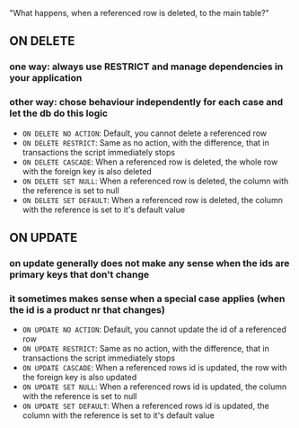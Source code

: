 "What happens, when a referenced row is deleted, to the main table?"

## ON DELETE
### one way: always use RESTRICT and manage dependencies in your application
### other way: chose behaviour independently for each case and let the db do this logic
- ```ON DELETE NO ACTION```: Default, you cannot delete a referenced row
- ```ON DELETE RESTRICT```: Same as no action, with the difference, that in transactions the script immediately stops
- ```ON DELETE CASCADE```: When a referenced row is deleted, the whole row with the foreign key is also deleted
- ```ON DELETE SET NULL```: When a referenced row is deleted, the column with the reference is set to null
- ```ON DELETE SET DEFAULT```: When a referenced row is deleted, the column with the reference is set to it's default value

## ON UPDATE
### on update generally does not make any sense when the ids are primary keys that don't change
### it sometimes makes sense when a special case applies (when the id is a product nr that changes)
- ```ON UPDATE NO ACTION```: Default, you cannot update the id of a referenced row
- ```ON UPDATE RESTRICT```: Same as no action, with the difference, that in transactions the script immediately stops
- ```ON UPDATE CASCADE```: When a referenced rows id is updated, the row with the foreign key is also updated
- ```ON UPDATE SET NULL```: When a referenced rows id is updated, the column with the reference is set to null
- ```ON UPDATE SET DEFAULT```: When a referenced rows id is updated, the column with the reference is set to it's default value